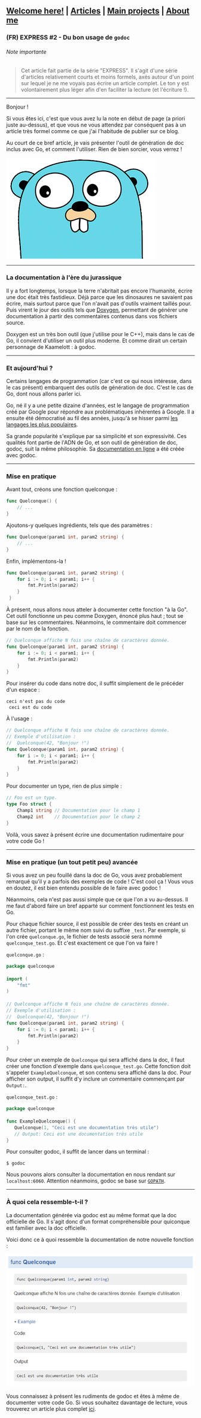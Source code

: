 ## [Welcome here!](https://vpenando.github.io) | [Articles](https://vpenando.github.io/articles.html) | [Main projects](https://vpenando.github.io/projects.html) | [About me](https://vpenando.github.io/about.html)

### (FR) EXPRESS #2 - Du bon usage de `godoc`

###### Note importante
> Cet article fait partie de la série "EXPRESS". Il s'agit d'une série d'articles relativement courts et moins formels, axés autour d'un point sur lequel je ne me voyais pas écrire un article complet. Le ton y est volontairement plus léger afin d'en faciliter la lecture (et l'écriture !).

---

Bonjour !

Si vous êtes ici, c'est que vous avez lu la note en début de page (a priori juste au-dessus), et que vous ne vous attendez par conséquent pas à un article très formel comme ce que j'ai l'habitude de publier sur ce blog.

Au court de ce bref article, je vais présenter l'outil de génération de doc inclus avec Go, et comment l'utiliser. Rien de bien sorcier, vous verrez !

<img src="images/gopher.png" />

---

### La documentation à l'ère du jurassique
Il y a fort longtemps, lorsque la terre n'abritait pas encore l'humanité, écrire une doc était très fastidieux. Déjà parce que les dinosaures ne savaient pas écrire, mais surtout parce que l'on n'avait pas d'outils vraiment taillés pour.
Puis virent le jour des outils tels que [Doxygen](http://www.doxygen.nl/), permettant de générer une documentation à partir des commentaires contenus dans vos fichiers source.

Doxygen est un très bon outil (que j'utilise pour le C++), mais dans le cas de Go, il convient d'utiliser un outil plus moderne. Et comme dirait un certain personnage de Kaamelott : à godoc.

---

### Et aujourd'hui ?
Certains langages de programmation (car c'est ce qui nous intéresse, dans le cas présent) embarquent des outils de génération de doc. C'est le cas de Go, dont nous allons parler ici.

Go, né il y a une petite dizaine d'années, est le langage de programmation créé par Google pour répondre aux problématiques inhérentes à Google. Il a ensuite été démocratisé au fil des années, jusqu'à se hisser parmi [les langages les plus populaires](https://hackr.io/blog/best-programming-languages-to-learn-2020-jobs-future).

Sa grande popularité s'explique par sa simplicité et son expressivité. Ces qualités font partie de l'ADN de Go, et son outil de génération de doc, godoc, suit la même philosophie. Sa [documentation en ligne](https://golang.org/pkg/) a été créée avec godoc.

---

### Mise en pratique
Avant tout, créons une fonction quelconque :
```go
func Quelconque() {
    // ...
}
```
Ajoutons-y quelques ingrédients, tels que des paramètres :
```go
func Quelconque(param1 int, param2 string) {
    // ...
}
```
Enfin, implémentons-la !
```go
func Quelconque(param1 int, param2 string) {
    for i := 0; i < param1; i++ {
        fmt.Println(param2)
    }
 }
 ```
À présent, nous allons nous atteler à documenter cette fonction "à la Go". Cet outil fonctionne un peu comme Doxygen, énoncé plus haut ; tout se base sur les commentaires. Néanmoins, le commentaire doit commencer par le nom de la fonction.
```go
// Quelconque affiche N fois une chaîne de caractères donnée.
func Quelconque(param1 int, param2 string) {
    for i := 0; i < param1; i++ {
        fmt.Println(param2)
    }
}
```
Pour insérer du code dans notre doc, il suffit simplement de le précéder d'un espace :
```
ceci n'est pas du code
 ceci est du code
```
À l'usage :
```go
// Quelconque affiche N fois une chaîne de caractères donnée.
// Exemple d'utilisation :
//  Quelconque(42, "Bonjour !")
func Quelconque(param1 int, param2 string) {
    for i := 0; i < param1; i++ {
        fmt.Println(param2)
    }
}
```
Pour documenter un type, rien de plus simple :
```go
// Foo est un type.
type Foo struct {
    Champ1 string // Documentation pour le champ 1
    Champ2 int    // Documentation pour le champ 2
}
```
Voilà, vous savez à présent écrire une documentation rudimentaire pour votre code Go !

---

### Mise en pratique (un tout petit peu) avancée
Si vous avez un peu fouillé dans la doc de Go, vous avez probablement remarqué qu'il y a parfois des exemples de code ! C'est cool ça ! 
Vous vous en doutez, il est bien entendu possible de le faire avec godoc !

Néanmoins, cela n'est pas aussi simple que ce que l'on a vu au-dessus. Il me faut d'abord faire un bref apparté sur comment fonctionnent les tests en Go.

Pour chaque fichier source, il est possible de créer des tests en créant un autre fichier, portant le même nom suivi du suffixe `_test`. Par exemple, si l'on crée `quelconque.go`, le fichier de tests associé sera nommé `quelconque_test.go`. Et c'est exactement ce que l'on va faire !

`quelconque.go` :
```go
package quelconque

import (
    "fmt"
)

// Quelconque affiche N fois une chaîne de caractères donnée.
// Exemple d'utilisation :
//  Quelconque(42, "Bonjour !")
func Quelconque(param1 int, param2 string) {
    for i := 0; i < param1; i++ {
        fmt.Println(param2)
    }
}
```
Pour créer un exemple de `Quelconque` qui sera affiché dans la doc, il faut créer une fonction d'exemple dans `quelconque_test.go`. Cette fonction doit s'appeler `ExampleQuelconque`, et son contenu sera affiché dans la doc. Pour afficher son output, il suffit d'y inclure un commentaire commençant par `Output:`.

`quelconque_test.go` :
```go
package quelconque

func ExampleQuelconque() {
   Quelconque(1, "Ceci est une documentation très utile")
   // Output: Ceci est une documentation très utile
}
```
Pour consulter godoc, il suffit de lancer dans un terminal :
```shell
$ godoc
```
Nous pouvons alors consulter la documentation en nous rendant sur `localhost:6060`. Attention néanmoins, godoc se base sur [`GOPATH`](https://astaxie.gitbooks.io/build-web-application-with-golang/fr/01.2.html).

---

### À quoi cela ressemble-t-il ?

La documentation générée via godoc est au même format que la doc officielle de Go. Il s'agit donc d'un format compréhensible pour quiconque est familier avec la doc officielle.

Voici donc ce à quoi ressemble la documentation de notre nouvelle fonction :

<img src="images/quelconque.png" />

Vous connaissez à présent les rudiments de godoc et êtes à même de documenter votre code Go. Si vous souhaitez davantage de lecture, vous trouverez un article plus complet [ici](https://medium.com/@elliotchance/godoc-tips-tricks-cda6571549b).
